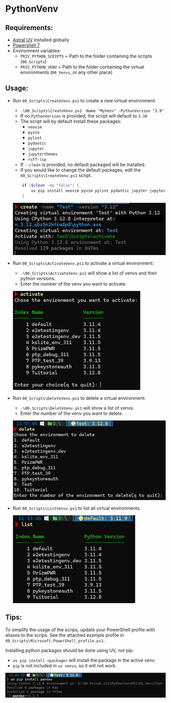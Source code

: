 # PythonVenv

## Requirements:

- [Astral UV](https://docs.astral.sh/uv/) installed globally
- [Powershell 7](https://github.com/PowerShell/powershell/releases)
- Environment variables:
    - `PRIV_PYTHON_SCRIPTS` = Path to the folder containing the scripts (`00_Scripts`)
    - `PRIV_PYTHON_VENV` = Path to the folder containing the virtual environments (`00_Venvs`, or any other place)

## Usage:

- Run `00_Scripts\CreateVenv.ps1` to create a new virtual environment:
    - `.\00_Scripts\CreateVenv.ps1 -Name "MyVenv" -PythonVersion "3.9"`
    - If no `PythonVersion` is provided, the script will default to `3.10`
    - The script will by default install these packages:
        - `neovim`
        - `pyvim`
        - `pylint`
        - `pydantic`
        - `jupyter`
        - `jupyterthemes`
        - `ruff-lsp`
    - If `--clean` is provided, no default packaged will be installed.
    - If you would like to change the default packages, edit the `00_Scripts\CreateVenv.ps1` script.

    ```powershell
        if ($clean -eq "false") {
            uv pip install neovim pyvim pylint pydantic jupyter jupyterthemes ruff-lsp
        }
    ```

    ![image](./img/create.png)

- Run `00_Scripts\ActivateVenv.ps1` to activate a virtual environment:
    - `.\00_Scripts\ActivateVenv.ps1` will show a list of venvs and their python versions.
    - Enter the number of the venv you want to activate.

    ![image](./img/activate.png)

- Run `00_Scripts\DeleteVenv.ps1` to delete a virtual environment:
    - `.\00_Scripts\DeleteVenv.ps1` will show a list of venvs.
    - Enter the number of the venv you want to delete.

    ![image](./img/delete.png)

- Run `00_Scripts\ListVenvs.ps1` to list all virtual environments.

    ![image](./img/list.png)

## Tips:

To simplify the usage of the scrips, update your PowerShell profile with aliases to the scrips.
See the attached example profile in `00_Scripts\Microsoft.PowerShell_profile.ps1`.

Installing python packages should be done using UV, not pip:
  - `uv pip install <package>` will install the package in the active venv.
  - `pip` is not included in `uv venvs`, so it will not work.

  ![image](./img/uvpipinstall.png)
